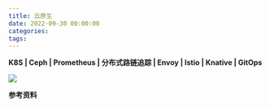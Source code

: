 ```yaml
---
title: 云原生
date: 2022-09-30 00:00:00
categories:
tags:
---
```


<!-- more -->

**K8S | Ceph | Prometheus | 分布式路链追踪 | Envoy | Istio | Knative | GitOps**

<img src="https://img.darklorder.com/img/202308030631850.png"/>



**参考资料**